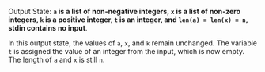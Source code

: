 Output State: **`a` is a list of non-negative integers, `x` is a list of non-zero integers, `k` is a positive integer, `t` is an integer, and `len(a) = len(x) = n`, stdin contains no input**.

In this output state, the values of `a`, `x`, and `k` remain unchanged. The variable `t` is assigned the value of an integer from the input, which is now empty. The length of `a` and `x` is still `n`.